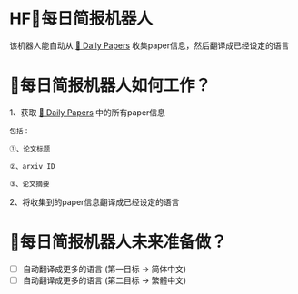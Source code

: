 # HF🤗每日简报机器人

该机器人能自动从 [🤗 Daily Papers](https://huggingface.co/papers) 收集paper信息，然后翻译成已经设定的语言

# 🤗每日简报机器人如何工作？

1、获取 [🤗 Daily Papers](https://huggingface.co/papers) 中的所有paper信息

    包括：

    ①、论文标题

    ②、arxiv ID

    ③、论文摘要

2、将收集到的paper信息翻译成已经设定的语言

# 🤗每日简报机器人未来准备做？

- [ ] 自动翻译成更多的语言 (第一目标 -> 简体中文)
- [ ] 自动翻译成更多的语言 (第二目标 -> 繁體中文)
